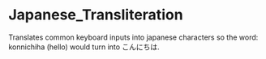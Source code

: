 # Japanese_Transliteration
Translates common keyboard inputs into japanese characters so the word: konnichiha (hello) would turn into こんにちは.

